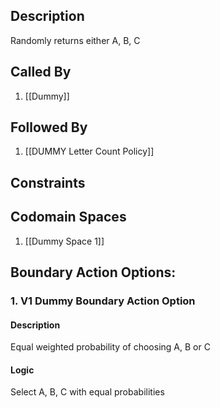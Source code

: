 ## Description

Randomly returns either A, B, C
## Called By
1. [[Dummy]]

## Followed By
1. [[DUMMY Letter Count Policy]]

## Constraints

## Codomain Spaces
1. [[Dummy Space 1]]

## Boundary Action Options:
### 1. V1 Dummy Boundary Action Option
#### Description
Equal weighted probability of choosing A, B or C
#### Logic
Select A, B, C with equal probabilities

